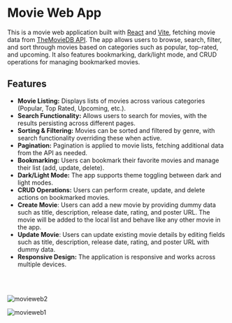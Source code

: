 # Movie Web App

This is a movie web application built with [React](https://reactjs.org/) and [Vite](https://vitejs.dev/), fetching movie data from [TheMovieDB API](https://www.themoviedb.org/documentation/api). The app allows users to browse, search, filter, and sort through movies based on categories such as popular, top-rated, and upcoming. It also features bookmarking, dark/light mode, and CRUD operations for managing bookmarked movies.

## Features

- **Movie Listing:** Displays lists of movies across various categories (Popular, Top Rated, Upcoming, etc.).
- **Search Functionality:** Allows users to search for movies, with the results persisting across different pages.
- **Sorting & Filtering:** Movies can be sorted and filtered by genre, with search functionality overriding these when active.
- **Pagination:** Pagination is applied to movie lists, fetching additional data from the API as needed.
- **Bookmarking:** Users can bookmark their favorite movies and manage their list (add, update, delete).
- **Dark/Light Mode:** The app supports theme toggling between dark and light modes.
- **CRUD Operations:** Users can perform create, update, and delete actions on bookmarked movies.
- **Create Movie**: Users can add a new movie by providing dummy data such as title, description, release date, rating, and poster URL. The movie will be added to the local list and behave like any other movie in the app. 
- **Update Movie**: Users can update existing movie details by editing fields such as title, description, release date, rating, and poster URL with dummy data.
- **Responsive Design:** The application is responsive and works across multiple devices.

<br />
<br />

![movieweb2](https://github.com/user-attachments/assets/1685fa91-0a57-4682-8932-43a238b810bd)

![movieweb1](https://github.com/user-attachments/assets/d39f3e5f-2a3a-4b70-a030-03d86edbab0d)

